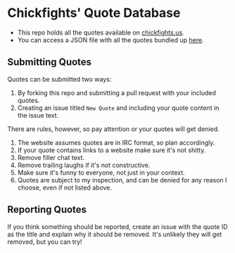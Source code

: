 # Chickfights' Quote Database

* This repo holds all the quotes available on [chickfights.us](http://chickfights.us/).
* You can access a JSON file with all the quotes bundled up [here](https://raw.githubusercontent.com/chickfights/qdb/master/quotes.json).

## Submitting Quotes

Quotes can be submitted two ways:

1. By forking this repo and submitting a pull request with your included quotes.
2. Creating an issue titled `New Quote` and including your quote content in the issue text.

There are rules, however, so pay attention or your quotes will get denied.

1. The website assumes quotes are in IRC format, so plan accordingly.
2. If your quote contains links to a website make sure it's not shitty.
3. Remove filler chat text.
4. Remove trailing laughs if it's not constructive.
5. Make sure it's funny to everyone, not just in your context.
6. Quotes are subject to my inspection, and can be denied for any reason I choose, even if not listed above.

## Reporting Quotes

If you think something should be reported, create an issue with the quote ID as the title and explain why it should be removed. It's unlikely they will get removed, but you can try!
